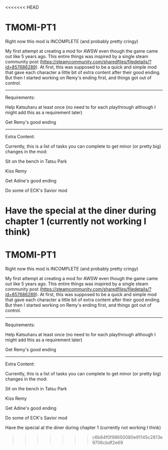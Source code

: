 <<<<<<< HEAD
# TMOMI-PT1

Right now this mod is INCOMPLETE (and probably pretty cringy)

My first attempt at creating a mod for AWSW even though the game came out like 5 years ago. This entire things was inspired by a single steam community post (https://steamcommunity.com/sharedfiles/filedetails/?id=857686289). At first, this was supposed to be a quick and simple mod that gave each character a little bit of extra content after their good ending.
 But then I started working on Remy's ending first, and things got out of control.
 
 _______________________________________________________________________________________________
 
 Requirements:
 
 Help Katsuharu at least once (no need to for each playthrough although I might add this as a requirement later)
 
 Get Remy's good ending
 
 ________________________________________________________________________________________________
 
 Extra Content:
 
 Currently, this is a list of tasks you can complete to get minor (or pretty big) changes in the mod:

Sit on the bench in Tatsu Park

Kiss Remy

Get Adine's good ending

Do some of ECK's Savior mod

Have the special at the diner during chapter 1 (currently not working I think)
=======
# TMOMI-PT1

Right now this mod is INCOMPLETE (and probably pretty cringy)

My first attempt at creating a mod for AWSW even though the game came out like 5 years ago. This entire things was inspired by a single steam community post (https://steamcommunity.com/sharedfiles/filedetails/?id=857686289). At first, this was supposed to be a quick and simple mod that gave each character a little bit of extra content after their good ending.
 But then I started working on Remy's ending first, and things got out of control.
 
 _______________________________________________________________________________________________
 
 Requirements:
 
 Help Katsuharu at least once (no need to for each playthrough although I might add this as a requirement later)
 
 Get Remy's good ending
 
 ________________________________________________________________________________________________
 
 Extra Content:
 
 Currently, this is a list of tasks you can complete to get minor (or pretty big) changes in the mod:

Sit on the bench in Tatsu Park

Kiss Remy

Get Adine's good ending

Do some of ECK's Savior mod

Have the special at the diner during chapter 1 (currently not working I think)
>>>>>>> c6b84f0f98650080e91145c2813e9706cbdf2e69
